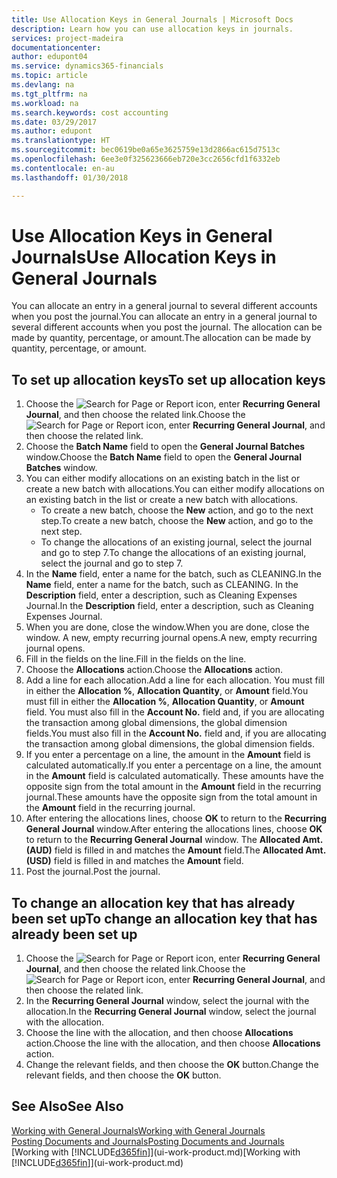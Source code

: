 ```yaml
---
title: Use Allocation Keys in General Journals | Microsoft Docs
description: Learn how you can use allocation keys in journals.
services: project-madeira
documentationcenter: 
author: edupont04
ms.service: dynamics365-financials
ms.topic: article
ms.devlang: na
ms.tgt_pltfrm: na
ms.workload: na
ms.search.keywords: cost accounting
ms.date: 03/29/2017
ms.author: edupont
ms.translationtype: HT
ms.sourcegitcommit: bec0619be0a65e3625759e13d2866ac615d7513c
ms.openlocfilehash: 6ee3e0f325623666eb720e3cc2656cfd1f6332eb
ms.contentlocale: en-au
ms.lasthandoff: 01/30/2018

---
```

# <a name="use-allocation-keys-in-general-journals"></a><span data-ttu-id="255ba-103">Use Allocation Keys in General Journals</span><span class="sxs-lookup"><span data-stu-id="255ba-103">Use Allocation Keys in General Journals</span></span>
<span data-ttu-id="255ba-104">You can allocate an entry in a general journal to several different accounts when you post the journal.</span><span class="sxs-lookup"><span data-stu-id="255ba-104">You can allocate an entry in a general journal to several different accounts when you post the journal.</span></span> <span data-ttu-id="255ba-105">The allocation can be made by quantity, percentage, or amount.</span><span class="sxs-lookup"><span data-stu-id="255ba-105">The allocation can be made by quantity, percentage, or amount.</span></span>

## <a name="to-set-up-allocation-keys"></a><span data-ttu-id="255ba-106">To set up allocation keys</span><span class="sxs-lookup"><span data-stu-id="255ba-106">To set up allocation keys</span></span>
1. <span data-ttu-id="255ba-107">Choose the ![Search for Page or Report](media/ui-search/search_small.png "Search for Page or Report icon") icon, enter **Recurring General Journal**, and then choose the related link.</span><span class="sxs-lookup"><span data-stu-id="255ba-107">Choose the ![Search for Page or Report](media/ui-search/search_small.png "Search for Page or Report icon") icon, enter **Recurring General Journal**, and then choose the related link.</span></span>
2. <span data-ttu-id="255ba-108">Choose the **Batch Name** field to open the **General Journal Batches** window.</span><span class="sxs-lookup"><span data-stu-id="255ba-108">Choose the **Batch Name** field to open the **General Journal Batches** window.</span></span>
3. <span data-ttu-id="255ba-109">You can either modify allocations on an existing batch in the list or create a new batch with allocations.</span><span class="sxs-lookup"><span data-stu-id="255ba-109">You can either modify allocations on an existing batch in the list or create a new batch with allocations.</span></span>
   * <span data-ttu-id="255ba-110">To create a new batch, choose the **New** action, and go to the next step.</span><span class="sxs-lookup"><span data-stu-id="255ba-110">To create a new batch, choose the **New** action, and go to the next step.</span></span>
   * <span data-ttu-id="255ba-111">To change the allocations of an existing journal, select the journal and go to step 7.</span><span class="sxs-lookup"><span data-stu-id="255ba-111">To change the allocations of an existing journal, select the journal and go to step 7.</span></span>    
4. <span data-ttu-id="255ba-112">In the **Name** field, enter a name for the batch, such as CLEANING.</span><span class="sxs-lookup"><span data-stu-id="255ba-112">In the **Name** field, enter a name for the batch, such as CLEANING.</span></span> <span data-ttu-id="255ba-113">In the **Description** field, enter a description, such as Cleaning Expenses Journal.</span><span class="sxs-lookup"><span data-stu-id="255ba-113">In the **Description** field, enter a description, such as Cleaning Expenses Journal.</span></span>
5. <span data-ttu-id="255ba-114">When you are done, close the window.</span><span class="sxs-lookup"><span data-stu-id="255ba-114">When you are done, close the window.</span></span> <span data-ttu-id="255ba-115">A new, empty recurring journal opens.</span><span class="sxs-lookup"><span data-stu-id="255ba-115">A new, empty recurring journal opens.</span></span>
6. <span data-ttu-id="255ba-116">Fill in the fields on the line.</span><span class="sxs-lookup"><span data-stu-id="255ba-116">Fill in the fields on the line.</span></span>
7. <span data-ttu-id="255ba-117">Choose the **Allocations** action.</span><span class="sxs-lookup"><span data-stu-id="255ba-117">Choose the **Allocations** action.</span></span>
8. <span data-ttu-id="255ba-118">Add a line for each allocation.</span><span class="sxs-lookup"><span data-stu-id="255ba-118">Add a line for each allocation.</span></span> <span data-ttu-id="255ba-119">You must fill in either the **Allocation %**, **Allocation Quantity**, or **Amount** field.</span><span class="sxs-lookup"><span data-stu-id="255ba-119">You must fill in either the **Allocation %**, **Allocation Quantity**, or **Amount** field.</span></span> <span data-ttu-id="255ba-120">You must also fill in the **Account No.** field and, if you are allocating the transaction among global dimensions, the global dimension fields.</span><span class="sxs-lookup"><span data-stu-id="255ba-120">You must also fill in the **Account No.** field and, if you are allocating the transaction among global dimensions, the global dimension fields.</span></span>
9. <span data-ttu-id="255ba-121">If you enter a percentage on a line, the amount in the **Amount** field is calculated automatically.</span><span class="sxs-lookup"><span data-stu-id="255ba-121">If you enter a percentage on a line, the amount in the **Amount** field is calculated automatically.</span></span> <span data-ttu-id="255ba-122">These amounts have the opposite sign from the total amount in the **Amount** field in the recurring journal.</span><span class="sxs-lookup"><span data-stu-id="255ba-122">These amounts have the opposite sign from the total amount in the **Amount** field in the recurring journal.</span></span>
10. <span data-ttu-id="255ba-123">After entering the allocations lines, choose **OK** to return to the **Recurring General Journal** window.</span><span class="sxs-lookup"><span data-stu-id="255ba-123">After entering the allocations lines, choose **OK** to return to the **Recurring General Journal** window.</span></span> <span data-ttu-id="255ba-124">The **Allocated Amt. (AUD)** field is filled in and matches the **Amount** field.</span><span class="sxs-lookup"><span data-stu-id="255ba-124">The **Allocated Amt. (USD)** field is filled in and matches the **Amount** field.</span></span>
11. <span data-ttu-id="255ba-125">Post the journal.</span><span class="sxs-lookup"><span data-stu-id="255ba-125">Post the journal.</span></span>

## <a name="to-change-an-allocation-key-that-has-already-been-set-up"></a><span data-ttu-id="255ba-126">To change an allocation key that has already been set up</span><span class="sxs-lookup"><span data-stu-id="255ba-126">To change an allocation key that has already been set up</span></span>
1. <span data-ttu-id="255ba-127">Choose the ![Search for Page or Report](media/ui-search/search_small.png "Search for Page or Report icon") icon, enter **Recurring General Journal**, and then choose the related link.</span><span class="sxs-lookup"><span data-stu-id="255ba-127">Choose the ![Search for Page or Report](media/ui-search/search_small.png "Search for Page or Report icon") icon, enter **Recurring General Journal**, and then choose the related link.</span></span>
2. <span data-ttu-id="255ba-128">In the **Recurring General Journal** window, select the journal with the allocation.</span><span class="sxs-lookup"><span data-stu-id="255ba-128">In the **Recurring General Journal** window, select the journal with the allocation.</span></span>
3. <span data-ttu-id="255ba-129">Choose the line with the allocation, and then choose **Allocations** action.</span><span class="sxs-lookup"><span data-stu-id="255ba-129">Choose the line with the allocation, and then choose **Allocations** action.</span></span>
4. <span data-ttu-id="255ba-130">Change the relevant fields, and then choose the **OK** button.</span><span class="sxs-lookup"><span data-stu-id="255ba-130">Change the relevant fields, and then choose the **OK** button.</span></span>

## <a name="see-also"></a><span data-ttu-id="255ba-131">See Also</span><span class="sxs-lookup"><span data-stu-id="255ba-131">See Also</span></span>
[<span data-ttu-id="255ba-132">Working with General Journals</span><span class="sxs-lookup"><span data-stu-id="255ba-132">Working with General Journals</span></span>](ui-work-general-journals.md)  
[<span data-ttu-id="255ba-133">Posting Documents and Journals</span><span class="sxs-lookup"><span data-stu-id="255ba-133">Posting Documents and Journals</span></span>](ui-post-documents-journals.md)  
<span data-ttu-id="255ba-134">[Working with [!INCLUDE[d365fin](includes/d365fin_md.md)]](ui-work-product.md)</span><span class="sxs-lookup"><span data-stu-id="255ba-134">[Working with [!INCLUDE[d365fin](includes/d365fin_md.md)]](ui-work-product.md)</span></span>

